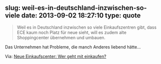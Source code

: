 slug: weil-es-in-deutschland-inzwischen-so-viele
date: 2013-09-02 18:27:10
type: quote
---

> Weil es in Deutschland inzwischen so viele Einkaufszentren gibt, dass ECE kaum noch Platz für neue sieht, will es zudem alte Shoppingcenter übernehmen und umbauen.

Das Unternehmen hat Probleme, die manch Anderes liebend hätte…

 Via: [Neue Einkaufscenter: Wer geht mit einkaufen?](http://www.faz.net/aktuell/wirtschaft/unternehmen/neue-einkaufscenter-wer-geht-mit-einkaufen-12555044.html)
